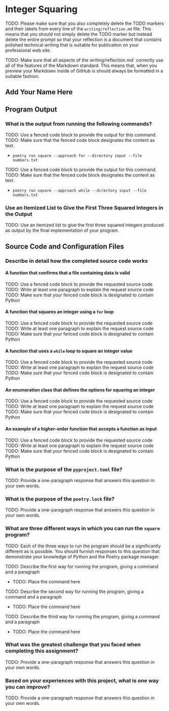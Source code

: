 # Integer Squaring

TODO: Please make sure that you also completely delete the TODO markers and
their labels from every line of the `writing/reflection.md` file. This means
that you should not simply delete the TODO marker but instead delete the
entire prompt so that your reflection is a document that contains polished
technical writing that is suitable for publication on your professional web site.

TODO: Make sure that all aspects of the writing/reflection.md` correctly use all
of the features of the Markdown standard. This means that, when you preview your
Markdown inside of GitHub is should always be formatted in a suitable fashion.

## Add Your Name Here

## Program Output

### What is the output from running the following commands?

TODO: Use a fenced code block to provide the output for this command.
TODO: Make sure that the fenced code block designates the content as text.

- `poetry run square --approach for --directory input --file numbers.txt`

TODO: Use a fenced code block to provide the output for this command.
TODO: Make sure that the fenced code block designates the content as text.

- `poetry run square --approach while --directory input --file numbers.txt`

### Use an Itemized List to Give the First Three Squared Integers in the Output

TODO: Use an itemized list to give the first three squared integers
produced as output by the final implementation of your program.

## Source Code and Configuration Files

### Describe in detail how the completed source code works

#### A function that confirms that a file containing data is valid

TODO: Use a fenced code block to provide the requested source code
TODO: Write at least one paragraph to explain the request source code
TODO: Make sure that your fenced code block is designated to contain Python

#### A function that squares an integer using a `for` loop

TODO: Use a fenced code block to provide the requested source code
TODO: Write at least one paragraph to explain the request source code
TODO: Make sure that your fenced code block is designated to contain Python

#### A function that uses a `while` loop to square an integer value

TODO: Use a fenced code block to provide the requested source code
TODO: Write at least one paragraph to explain the request source code
TODO: Make sure that your fenced code block is designated to contain Python

#### An enumeration class that defines the options for squaring an integer

TODO: Use a fenced code block to provide the requested source code
TODO: Write at least one paragraph to explain the request source code
TODO: Make sure that your fenced code block is designated to contain Python

#### An example of a higher-order function that accepts a function as input

TODO: Use a fenced code block to provide the requested source code
TODO: Write at least one paragraph to explain the request source code
TODO: Make sure that your fenced code block is designated to contain Python

### What is the purpose of the `pyproject.toml` file?

TODO: Provide a one-paragraph response that answers this question in your own words.

### What is the purpose of the `poetry.lock` file?

TODO: Provide a one-paragraph response that answers this question in your own words.

### What are three different ways in which you can run the `square` program?

TODO: Each of the three ways to run the program should be a significantly
different as is possible. You should furnish responses to this question that
demonstrate your knowledge of Python and the Poetry package manager.

TODO: Describe the first way for running the program, giving a command and a paragraph

- TODO: Place the command here

TODO: Describe the second way for running the program, giving a command and a paragraph

- TODO: Place the command here

TODO: Describe the third way for running the program, giving a command and a paragraph

- TODO: Place the command here

### What was the greatest challenge that you faced when completing this assignment?

TODO: Provide a one-paragraph response that answers this question in your own words.

### Based on your experiences with this project, what is one way you can improve?

TODO: Provide a one-paragraph response that answers this question in your own words.
